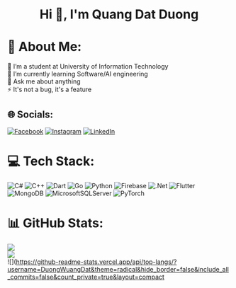 <h1 align="center">Hi 👋, I'm Quang Dat Duong</h1>

# 💫 About Me:
🔭 I’m a student at University of Information Technology<br>🌱 I’m currently learning Software/AI engineering<br>💬 Ask me about anything<br>⚡ It's not a bug, it's a feature


## 🌐 Socials:
[![Facebook](https://img.shields.io/badge/Facebook-%231877F2.svg?logo=Facebook&logoColor=white)](https://facebook.com/wangdat04) [![Instagram](https://img.shields.io/badge/Instagram-%23E4405F.svg?logo=Instagram&logoColor=white)](https://instagram.com/wangdat04) [![LinkedIn](https://img.shields.io/badge/LinkedIn-%230077B5.svg?logo=linkedin&logoColor=white)](https://linkedin.com/in/quangdat1704) 

# 💻 Tech Stack:
![C#](https://img.shields.io/badge/c%23-%23239120.svg?style=for-the-badge&logo=csharp&logoColor=white) ![C++](https://img.shields.io/badge/c++-%2300599C.svg?style=for-the-badge&logo=c%2B%2B&logoColor=white) ![Dart](https://img.shields.io/badge/dart-%230175C2.svg?style=for-the-badge&logo=dart&logoColor=white) ![Go](https://img.shields.io/badge/go-%2300ADD8.svg?style=for-the-badge&logo=go&logoColor=white) ![Python](https://img.shields.io/badge/python-3670A0?style=for-the-badge&logo=python&logoColor=ffdd54) ![Firebase](https://img.shields.io/badge/firebase-%23039BE5.svg?style=for-the-badge&logo=firebase) ![.Net](https://img.shields.io/badge/.NET-5C2D91?style=for-the-badge&logo=.net&logoColor=white) ![Flutter](https://img.shields.io/badge/Flutter-%2302569B.svg?style=for-the-badge&logo=Flutter&logoColor=white) ![MongoDB](https://img.shields.io/badge/MongoDB-%234ea94b.svg?style=for-the-badge&logo=mongodb&logoColor=white) ![MicrosoftSQLServer](https://img.shields.io/badge/Microsoft%20SQL%20Server-CC2927?style=for-the-badge&logo=microsoft%20sql%20server&logoColor=white) ![PyTorch](https://img.shields.io/badge/PyTorch-%23EE4C2C.svg?style=for-the-badge&logo=PyTorch&logoColor=white)
# 📊 GitHub Stats:
![](https://github-readme-stats.vercel.app/api?username=DuongWuangDat&theme=radical&hide_border=false&include_all_commits=false&count_private=true)<br/>
![](https://github-readme-streak-stats.herokuapp.com/?user=DuongWuangDat&theme=radical&hide_border=false)<br/>
![](https://github-readme-stats.vercel.app/api/top-langs/?username=DuongWuangDat&theme=radical&hide_border=false&include_all_commits=false&count_private=true&layout=compact
